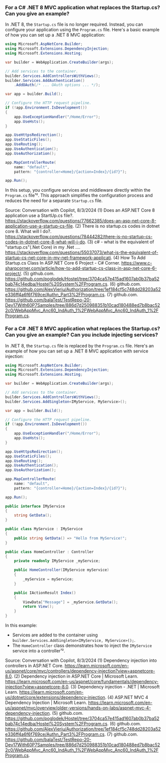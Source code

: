 ### For a C# .NET 8 MVC application what replaces the Startup.cs?  Can you give an example?

In .NET 8, the `Startup.cs` file is no longer required. Instead, you can configure your application using the `Program.cs` file. Here's a basic example of how you can set up a .NET 8 MVC application:

```csharp
using Microsoft.AspNetCore.Builder;
using Microsoft.Extensions.DependencyInjection;
using Microsoft.Extensions.Hosting;

var builder = WebApplication.CreateBuilder(args);

// Add services to the container.
builder.Services.AddControllersWithViews();
builder.Services.AddAuthentication()
    .AddOAuth(/* ... OAuth options ... */);

var app = builder.Build();

// Configure the HTTP request pipeline.
if (!app.Environment.IsDevelopment())
{
    app.UseExceptionHandler("/Home/Error");
    app.UseHsts();
}

app.UseHttpsRedirection();
app.UseStaticFiles();
app.UseRouting();
app.UseAuthentication();
app.UseAuthorization();

app.MapControllerRoute(
    name: "default",
    pattern: "{controller=Home}/{action=Index}/{id?}");

app.Run();
```

In this setup, you configure services and middleware directly within the `Program.cs` file¹². This approach simplifies the configuration process and reduces the need for a separate `Startup.cs` file.

Source: Conversation with Copilot, 8/3/2024
(1) Does an ASP.NET Core 8 application use a StartUp.cs file?. https://stackoverflow.com/questions/77662385/does-an-asp-net-core-8-application-use-a-startup-cs-file.
(2) There is no startup.cs codes in dotnet core 8. What will I do?. https://stackoverflow.com/questions/78444282/there-is-no-startup-cs-codes-in-dotnet-core-8-what-will-i-do.
(3) c# - what is the equivalent of "startup.cs"(.Net Core) in my .Net .... https://stackoverflow.com/questions/55037073/what-is-the-equivalent-of-startup-cs-net-core-in-my-net-framework-applicati.
(4) How To Add Startup.cs Class In ASP.NET Core 6 Project - C# Corner. https://www.c-sharpcorner.com/article/how-to-add-startup-cs-class-in-asp-net-core-6-project/.
(5) github.com. https://github.com/poglodek/Hostel/tree/3704ca57e415ad1607ab0b37ba52bab74c14edba/Hostel%20System%2FProgram.cs.
(6) github.com. https://github.com/AlexVieriu/Authorization/tree/1ef184cf5c748dd28203a52e336ff4a6f6f769ce/Authn_Part3%2FProgram.cs.
(7) github.com. https://github.com/balaTest/TestRepo-20-Dev17With60P7Samples/tree/886d7d250988351b10cad180488ed7b8bac522c0/WebAppMvc_Anc60_IndAuth_1%2FWebAppMvc_Anc60_IndAuth_1%2FProgram.cs.


### For a C# .NET 8 MVC application what replaces the Startup.cs?  Can you give an example? Can you include injecting services?

In .NET 8, the `Startup.cs` file is replaced by the `Program.cs` file. Here's an example of how you can set up a .NET 8 MVC application with service injection:

```csharp
using Microsoft.AspNetCore.Builder;
using Microsoft.Extensions.DependencyInjection;
using Microsoft.Extensions.Hosting;

var builder = WebApplication.CreateBuilder(args);

// Add services to the container.
builder.Services.AddControllersWithViews();
builder.Services.AddSingleton<IMyService, MyService>();

var app = builder.Build();

// Configure the HTTP request pipeline.
if (!app.Environment.IsDevelopment())
{
    app.UseExceptionHandler("/Home/Error");
    app.UseHsts();
}

app.UseHttpsRedirection();
app.UseStaticFiles();
app.UseRouting();
app.UseAuthentication();
app.UseAuthorization();

app.MapControllerRoute(
    name: "default",
    pattern: "{controller=Home}/{action=Index}/{id?}");

app.Run();

public interface IMyService
{
    string GetData();
}

public class MyService : IMyService
{
    public string GetData() => "Hello from MyService!";
}

public class HomeController : Controller
{
    private readonly IMyService _myService;

    public HomeController(IMyService myService)
    {
        _myService = myService;
    }

    public IActionResult Index()
    {
        ViewData["Message"] = _myService.GetData();
        return View();
    }
}
```

In this example:
- Services are added to the container using `builder.Services.AddSingleton<IMyService, MyService>();`.
- The `HomeController` class demonstrates how to inject the `IMyService` service into a controller¹².

Source: Conversation with Copilot, 8/3/2024
(1) Dependency injection into controllers in ASP.NET Core. https://learn.microsoft.com/en-us/aspnet/core/mvc/controllers/dependency-injection?view=aspnetcore-8.0.
(2) Dependency injection in ASP.NET Core | Microsoft Learn. https://learn.microsoft.com/en-us/aspnet/core/fundamentals/dependency-injection?view=aspnetcore-8.0.
(3) Dependency injection - .NET | Microsoft Learn. https://learn.microsoft.com/en-us/dotnet/core/extensions/dependency-injection.
(4) ASP.NET MVC 4 Dependency Injection | Microsoft Learn. https://learn.microsoft.com/en-us/aspnet/mvc/overview/older-versions/hands-on-labs/aspnet-mvc-4-dependency-injection.
(5) github.com. https://github.com/poglodek/Hostel/tree/3704ca57e415ad1607ab0b37ba52bab74c14edba/Hostel%20System%2FProgram.cs.
(6) github.com. https://github.com/AlexVieriu/Authorization/tree/1ef184cf5c748dd28203a52e336ff4a6f6f769ce/Authn_Part3%2FProgram.cs.
(7) github.com. https://github.com/balaTest/TestRepo-20-Dev17With60P7Samples/tree/886d7d250988351b10cad180488ed7b8bac522c0/WebAppMvc_Anc60_IndAuth_1%2FWebAppMvc_Anc60_IndAuth_1%2FProgram.cs.